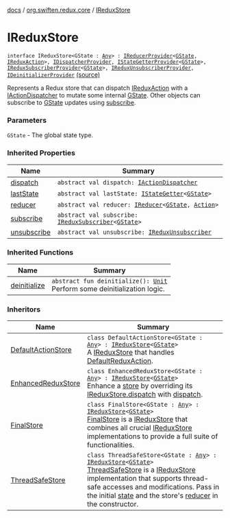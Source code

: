 [docs](../index.md) / [org.swiften.redux.core](index.md) / [IReduxStore](./-i-redux-store.md)

# IReduxStore

`interface IReduxStore<GState : `[`Any`](https://kotlinlang.org/api/latest/jvm/stdlib/kotlin/-any/index.html)`> : `[`IReducerProvider`](-i-reducer-provider/index.md)`<`[`GState`](-i-redux-store.md#GState)`, `[`IReduxAction`](-i-redux-action.md)`>, `[`IDispatcherProvider`](-i-dispatcher-provider/index.md)`, `[`IStateGetterProvider`](-i-state-getter-provider/index.md)`<`[`GState`](-i-redux-store.md#GState)`>, `[`IReduxSubscriberProvider`](-i-redux-subscriber-provider/index.md)`<`[`GState`](-i-redux-store.md#GState)`>, `[`IReduxUnsubscriberProvider`](-i-redux-unsubscriber-provider/index.md)`, `[`IDeinitializerProvider`](-i-deinitializer-provider/index.md) [(source)](https://github.com/protoman92/KotlinRedux/tree/master/common\common-core\src\main\kotlin/org/swiften/redux/core/Core.kt#L90)

Represents a Redux store that can dispatch [IReduxAction](-i-redux-action.md) with a [IActionDispatcher](-i-action-dispatcher.md) to mutate
some internal [GState](-i-redux-store.md#GState). Other objects can subscribe to [GState](-i-redux-store.md#GState) updates using [subscribe](-i-redux-subscriber-provider/subscribe.md).

### Parameters

`GState` - The global state type.

### Inherited Properties

| Name | Summary |
|---|---|
| [dispatch](-i-dispatcher-provider/dispatch.md) | `abstract val dispatch: `[`IActionDispatcher`](-i-action-dispatcher.md) |
| [lastState](-i-state-getter-provider/last-state.md) | `abstract val lastState: `[`IStateGetter`](-i-state-getter.md)`<`[`GState`](-i-state-getter-provider/index.md#GState)`>` |
| [reducer](-i-reducer-provider/reducer.md) | `abstract val reducer: `[`IReducer`](-i-reducer.md)`<`[`GState`](-i-reducer-provider/index.md#GState)`, `[`Action`](-i-reducer-provider/index.md#Action)`>` |
| [subscribe](-i-redux-subscriber-provider/subscribe.md) | `abstract val subscribe: `[`IReduxSubscriber`](-i-redux-subscriber.md)`<`[`GState`](-i-redux-subscriber-provider/index.md#GState)`>` |
| [unsubscribe](-i-redux-unsubscriber-provider/unsubscribe.md) | `abstract val unsubscribe: `[`IReduxUnsubscriber`](-i-redux-unsubscriber.md) |

### Inherited Functions

| Name | Summary |
|---|---|
| [deinitialize](-i-deinitializer-provider/deinitialize.md) | `abstract fun deinitialize(): `[`Unit`](https://kotlinlang.org/api/latest/jvm/stdlib/kotlin/-unit/index.html)<br>Perform some deinitialization logic. |

### Inheritors

| Name | Summary |
|---|---|
| [DefaultActionStore](-default-action-store/index.md) | `class DefaultActionStore<GState : `[`Any`](https://kotlinlang.org/api/latest/jvm/stdlib/kotlin/-any/index.html)`> : `[`IReduxStore`](./-i-redux-store.md)`<`[`GState`](-default-action-store/index.md#GState)`>`<br>A [IReduxStore](./-i-redux-store.md) that handles [DefaultReduxAction](-default-redux-action/index.md). |
| [EnhancedReduxStore](-enhanced-redux-store/index.md) | `class EnhancedReduxStore<GState : `[`Any`](https://kotlinlang.org/api/latest/jvm/stdlib/kotlin/-any/index.html)`> : `[`IReduxStore`](./-i-redux-store.md)`<`[`GState`](-enhanced-redux-store/index.md#GState)`>`<br>Enhance a [store](-enhanced-redux-store/store.md) by overriding its [IReduxStore.dispatch](-i-dispatcher-provider/dispatch.md) with [dispatch](-enhanced-redux-store/dispatch.md). |
| [FinalStore](-final-store/index.md) | `class FinalStore<GState : `[`Any`](https://kotlinlang.org/api/latest/jvm/stdlib/kotlin/-any/index.html)`> : `[`IReduxStore`](./-i-redux-store.md)`<`[`GState`](-final-store/index.md#GState)`>`<br>[FinalStore](-final-store/index.md) is a [IReduxStore](./-i-redux-store.md) that combines all crucial [IReduxStore](./-i-redux-store.md) implementations to provide a full suite of functionalities. |
| [ThreadSafeStore](-thread-safe-store/index.md) | `class ThreadSafeStore<GState : `[`Any`](https://kotlinlang.org/api/latest/jvm/stdlib/kotlin/-any/index.html)`> : `[`IReduxStore`](./-i-redux-store.md)`<`[`GState`](-thread-safe-store/index.md#GState)`>`<br>[ThreadSafeStore](-thread-safe-store/index.md) is a [IReduxStore](./-i-redux-store.md) implementation that supports thread-safe accesses and modifications. Pass in the initial [state](-thread-safe-store/state.md) and the store's [reducer](-thread-safe-store/reducer.md) in the constructor. |
